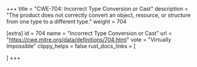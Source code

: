 +++
title = "CWE-704: Incorrect Type Conversion or Cast"
description	= "The product does not correctly convert an object, resource, or structure from one type to a different type."
weight = 704

[extra]
id = 704
name = "Incorrect Type Conversion or Cast"
url = "https://cwe.mitre.org/data/definitions/704.html"
vote = "Virtually Impossible"
clippy_helps = false
rust_docs_links = [
	
]
+++

